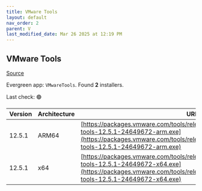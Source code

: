 ```yaml
---
title: VMware Tools
layout: default
nav_order: 2
parent: V
last_modified_date: Mar 26 2025 at 12:19 PM
---
```


## VMware Tools

[Source](https://docs.vmware.com/en/VMware-Tools/index.html)

Evergreen app: `VMwareTools`. Found **2** installers.

Last check: 🟢

| Version | Architecture | URI                                                                                                                                                                                                      |
| ------- | ------------ | -------------------------------------------------------------------------------------------------------------------------------------------------------------------------------------------------------- |
| 12.5.1  | ARM64        | [https://packages.vmware.com/tools/releases/12.5.1/windows/arm/VMware-tools-12.5.1-24649672-arm.exe](https://packages.vmware.com/tools/releases/12.5.1/windows/arm/VMware-tools-12.5.1-24649672-arm.exe) |
| 12.5.1  | x64          | [https://packages.vmware.com/tools/releases/12.5.1/windows/x64/VMware-tools-12.5.1-24649672-x64.exe](https://packages.vmware.com/tools/releases/12.5.1/windows/x64/VMware-tools-12.5.1-24649672-x64.exe) |
